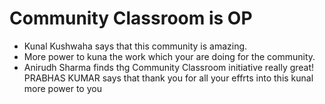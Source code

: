 # Community Classroom is OP

- Kunal Kushwaha says that this community is amazing.
- More power to kuna the work which your are doing for the community.
- Anirudh Sharma finds thg Community Classroom initiative really great!
 PRABHAS KUMAR says that thank you for all your effrts into this kunal more power to you

